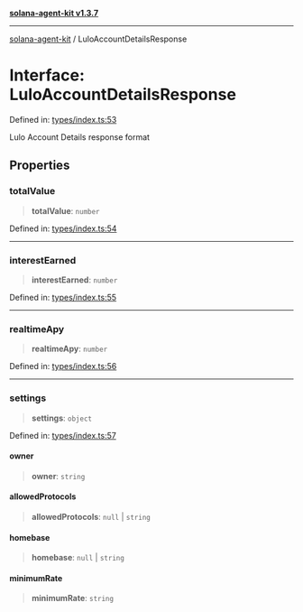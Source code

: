 [**solana-agent-kit v1.3.7**](../README.md)

***

[solana-agent-kit](../README.md) / LuloAccountDetailsResponse

# Interface: LuloAccountDetailsResponse

Defined in: [types/index.ts:53](https://github.com/sendaifun/solana-agent-kit/blob/6acfa958180602da3c2d2ac883bf660ca90dba2f/src/types/index.ts#L53)

Lulo Account Details response format

## Properties

### totalValue

> **totalValue**: `number`

Defined in: [types/index.ts:54](https://github.com/sendaifun/solana-agent-kit/blob/6acfa958180602da3c2d2ac883bf660ca90dba2f/src/types/index.ts#L54)

***

### interestEarned

> **interestEarned**: `number`

Defined in: [types/index.ts:55](https://github.com/sendaifun/solana-agent-kit/blob/6acfa958180602da3c2d2ac883bf660ca90dba2f/src/types/index.ts#L55)

***

### realtimeApy

> **realtimeApy**: `number`

Defined in: [types/index.ts:56](https://github.com/sendaifun/solana-agent-kit/blob/6acfa958180602da3c2d2ac883bf660ca90dba2f/src/types/index.ts#L56)

***

### settings

> **settings**: `object`

Defined in: [types/index.ts:57](https://github.com/sendaifun/solana-agent-kit/blob/6acfa958180602da3c2d2ac883bf660ca90dba2f/src/types/index.ts#L57)

#### owner

> **owner**: `string`

#### allowedProtocols

> **allowedProtocols**: `null` \| `string`

#### homebase

> **homebase**: `null` \| `string`

#### minimumRate

> **minimumRate**: `string`
